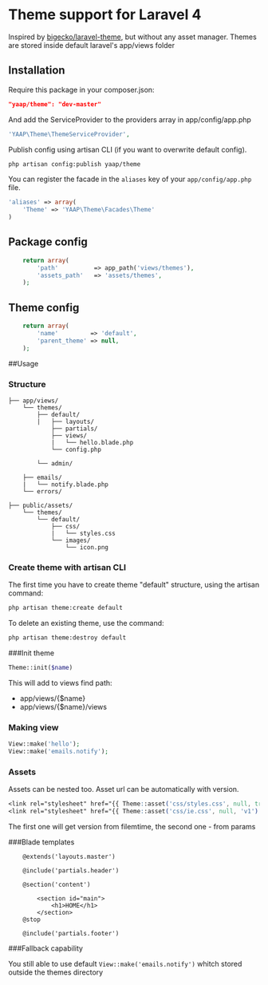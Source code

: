 # Theme support for Laravel 4

Inspired by [bigecko/laravel-theme](https://github.com/harryxu/laravel-theme), but without any asset manager.
Themes are stored inside default laravel's app/views folder

## Installation
Require this package in your composer.json:

~~~json
"yaap/theme": "dev-master"
~~~

And add the ServiceProvider to the providers array in app/config/app.php

~~~php
'YAAP\Theme\ThemeServiceProvider',
~~~

Publish config using artisan CLI (if you want to overwrite default config).

~~~bash
php artisan config:publish yaap/theme
~~~

You can register the facade in the `aliases` key of your `app/config/app.php` file.

~~~php
'aliases' => array(
    'Theme' => 'YAAP\Theme\Facades\Theme'
)
~~~


## Package config

~~~php
	return array(
        'path'          => app_path('views/themes'),
        'assets_path'   => 'assets/themes',
    );
~~~


## Theme config

~~~php
	return array(
        'name'         => 'default',
        'parent_theme' => null,
    );
~~~



##Usage

### Structure

```
├── app/views/
    └── themes/
        ├── default/
        |   ├── layouts/
            ├── partials/
            ├── views/
	        |   └── hello.blade.php
	        └── config.php

        └── admin/

    ├── emails/
    |   └── notify.blade.php
    └── errors/

├── public/assets/
    └── themes/
		└── default/
			├── css/
			|	└── styles.css
			└──	images/
                └── icon.png
```

### Create theme with artisan CLI

The first time you have to create theme "default" structure, using the artisan command:

~~~bash
php artisan theme:create default
~~~

To delete an existing theme, use the command:

~~~bash
php artisan theme:destroy default
~~~

###Init theme

~~~php
Theme::init($name)
~~~

This will add to views find path:
* app/views/{$name}
* app/views/{$name}/views

### Making view

~~~php
View::make('hello');
View::make('emails.notify');
~~~

### Assets
Assets can be nested too.
Asset url can be automatically with version.

~~~css
<link rel="stylesheet" href="{{ Theme::asset('css/styles.css', null, true) }}"/>
<link rel="stylesheet" href="{{ Theme::asset('css/ie.css', null, 'v1') }}"/>
~~~

The first one will get version from filemtime, the second one - from params


###Blade templates

```
	@extends('layouts.master')

	@include('partials.header')

	@section('content')

	    <section id="main">
	        <h1>HOME</h1>
	    </section>
	@stop

	@include('partials.footer')

```

###Fallback capability

You still able to use default `View::make('emails.notify')` whitch stored outside the themes directory
